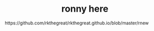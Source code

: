 <center><h1>ronny here</h1></center>
https://github.com/rkthegreat/rkthegreat.github.io/blob/master/rnew

